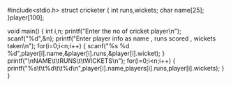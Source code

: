 #include<stdio.h>
struct cricketer
{
    int runs,wickets;
    char name[25];
}player[100];

void main()
{
    int i,n;
    printf("Enter the no of cricket player\n");
    scanf("%d",&n);
    printf("Enter player info as name , runs scored , wickets taken\n");
    for(i=0;i<n;i++)
    {
        scanf("%s %d %d",player[i].name,&player[i].runs,&player[i].wicket);
    }
    printf("\nNAME\t\tRUNS\t\tWICKETS\n");
    for(i=0;i<n;i++)
    {
        printf("%s\t\t%d\t\t%d\n",player[i].name,players[i].runs,player[i].wickets);
    }
 }   

